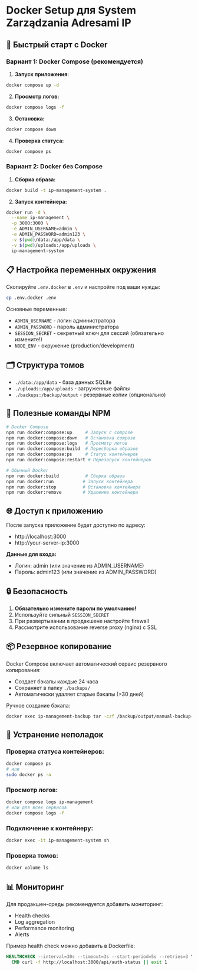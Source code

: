 # Docker Setup для System Zarządzania Adresami IP

## 🐳 Быстрый старт с Docker

### Вариант 1: Docker Compose (рекомендуется)

1. **Запуск приложения:**
```bash
docker compose up -d
```

2. **Просмотр логов:**
```bash
docker compose logs -f
```

3. **Остановка:**
```bash
docker compose down
```

4. **Проверка статуса:**
```bash
docker compose ps
```

### Вариант 2: Docker без Compose

1. **Сборка образа:**
```bash
docker build -t ip-management-system .
```

2. **Запуск контейнера:**
```bash
docker run -d \
  --name ip-management \
  -p 3000:3000 \
  -e ADMIN_USERNAME=admin \
  -e ADMIN_PASSWORD=admin123 \
  -v $(pwd)/data:/app/data \
  -v $(pwd)/uploads:/app/uploads \
  ip-management-system
```

## 📋 Настройка переменных окружения

Скопируйте `.env.docker` в `.env` и настройте под ваши нужды:

```bash
cp .env.docker .env
```

Основные переменные:
- `ADMIN_USERNAME` - логин администратора
- `ADMIN_PASSWORD` - пароль администратора  
- `SESSION_SECRET` - секретный ключ для сессий (обязательно измените!)
- `NODE_ENV` - окружение (production/development)

## 🗂️ Структура томов

- `./data:/app/data` - база данных SQLite
- `./uploads:/app/uploads` - загруженные файлы
- `./backups:/backup/output` - резервные копии (опционально)

## 🔧 Полезные команды NPM

```bash
# Docker Compose
npm run docker:compose:up     # Запуск с compose
npm run docker:compose:down   # Остановка compose
npm run docker:compose:logs   # Просмотр логов
npm run docker:compose:build  # Пересборка образов
npm run docker:compose:ps     # Статус контейнеров
npm run docker:compose:restart # Перезапуск контейнеров

# Обычный Docker
npm run docker:build          # Сборка образа
npm run docker:run           # Запуск контейнера
npm run docker:stop          # Остановка контейнера
npm run docker:remove        # Удаление контейнера
```

## 🌐 Доступ к приложению

После запуска приложение будет доступно по адресу:
- http://localhost:3000
- http://your-server-ip:3000

**Данные для входа:**
- Логин: admin (или значение из ADMIN_USERNAME)
- Пароль: admin123 (или значение из ADMIN_PASSWORD)

## 🔒 Безопасность

1. **Обязательно измените пароли по умолчанию!**
2. Используйте сильный `SESSION_SECRET`
3. При развертывании в продакшене настройте firewall
4. Рассмотрите использование reverse proxy (nginx) с SSL

## 📦 Резервное копирование

Docker Compose включает автоматический сервис резервного копирования:
- Создает бэкапы каждые 24 часа
- Сохраняет в папку `./backups/`
- Автоматически удаляет старые бэкапы (>30 дней)

Ручное создание бэкапа:
```bash
docker exec ip-management-backup tar -czf /backup/output/manual-backup-$(date +%Y%m%d_%H%M%S).tar.gz -C /backup data
```

## 🔧 Устранение неполадок

### Проверка статуса контейнеров:
```bash
docker compose ps
# или
sudo docker ps -a
```

### Просмотр логов:
```bash
docker compose logs ip-management
# или для всех сервисов
docker compose logs -f
```

### Подключение к контейнеру:
```bash
docker exec -it ip-management-system sh
```

### Проверка томов:
```bash
docker volume ls
```

## 📊 Мониторинг

Для продакшен-среды рекомендуется добавить мониторинг:
- Health checks
- Log aggregation
- Performance monitoring
- Alerts

Пример health check можно добавить в Dockerfile:
```dockerfile
HEALTHCHECK --interval=30s --timeout=3s --start-period=5s --retries=3 \
  CMD curl -f http://localhost:3000/api/auth-status || exit 1
```
